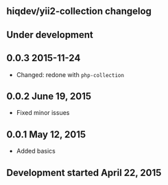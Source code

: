 hiqdev/yii2-collection changelog
--------------------------------

## Under development


## 0.0.3 2015-11-24

- Changed: redone with `php-collection`

## 0.0.2 June 19, 2015

- Fixed minor issues

## 0.0.1 May 12, 2015

- Added basics

## Development started April 22, 2015

